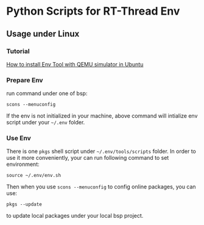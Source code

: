 # Python Scripts for RT-Thread Env

## Usage under Linux

### Tutorial

[How to install Env Tool with QEMU simulator in Ubuntu](https://github.com/RT-Thread/rt-thread/blob/master/documentation/quick-start/quick_start_qemu/quick_start_qemu_linux.md)

### Prepare Env

run command under one of bsp:

    scons --menuconfig

If the env is not initialized in your machine, above command will intialize env script under your `~/.env` folder.

### Use Env

There is one `pkgs` shell script under `~/.env/tools/scripts` folder. In order to use it more conveniently, your can run following command to set environment:

    source ~/.env/env.sh

Then when you use `scons --menuconfig` to config online packages, you can use:

    pkgs --update

to update local packages under your local bsp project.
